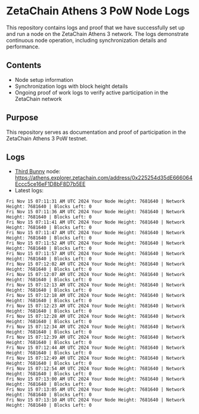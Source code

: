 # ZetaChain Athens 3 PoW Node Logs
This repository contains logs and proof that we have successfully set up and run a node on the ZetaChain Athens 3 network. The logs demonstrate continuous node operation, including synchronization details and performance.

## Contents
- Node setup information
- Synchronization logs with block height details
- Ongoing proof of work logs to verify active participation in the ZetaChain network

## Purpose
This repository serves as documentation and proof of participation in the ZetaChain Athens 3 PoW testnet.

## Logs

- [Third Bunny](https://thirdbunny.xyz/) node: https://athens.explorer.zetachain.com/address/0x225254d35dE666064Eccc5ce16eF1D8bF8D7b5EE
- Latest logs:
```
Fri Nov 15 07:11:31 AM UTC 2024 Your Node Height: 7681640 | Network Height: 7681640 | Blocks Left: 0
Fri Nov 15 07:11:36 AM UTC 2024 Your Node Height: 7681640 | Network Height: 7681640 | Blocks Left: 0
Fri Nov 15 07:11:41 AM UTC 2024 Your Node Height: 7681640 | Network Height: 7681640 | Blocks Left: 0
Fri Nov 15 07:11:47 AM UTC 2024 Your Node Height: 7681640 | Network Height: 7681640 | Blocks Left: 0
Fri Nov 15 07:11:52 AM UTC 2024 Your Node Height: 7681640 | Network Height: 7681640 | Blocks Left: 0
Fri Nov 15 07:11:57 AM UTC 2024 Your Node Height: 7681640 | Network Height: 7681640 | Blocks Left: 0
Fri Nov 15 07:12:02 AM UTC 2024 Your Node Height: 7681640 | Network Height: 7681640 | Blocks Left: 0
Fri Nov 15 07:12:07 AM UTC 2024 Your Node Height: 7681640 | Network Height: 7681640 | Blocks Left: 0
Fri Nov 15 07:12:13 AM UTC 2024 Your Node Height: 7681640 | Network Height: 7681640 | Blocks Left: 0
Fri Nov 15 07:12:18 AM UTC 2024 Your Node Height: 7681640 | Network Height: 7681640 | Blocks Left: 0
Fri Nov 15 07:12:23 AM UTC 2024 Your Node Height: 7681640 | Network Height: 7681640 | Blocks Left: 0
Fri Nov 15 07:12:28 AM UTC 2024 Your Node Height: 7681640 | Network Height: 7681640 | Blocks Left: 0
Fri Nov 15 07:12:34 AM UTC 2024 Your Node Height: 7681640 | Network Height: 7681640 | Blocks Left: 0
Fri Nov 15 07:12:39 AM UTC 2024 Your Node Height: 7681640 | Network Height: 7681640 | Blocks Left: 0
Fri Nov 15 07:12:44 AM UTC 2024 Your Node Height: 7681640 | Network Height: 7681640 | Blocks Left: 0
Fri Nov 15 07:12:49 AM UTC 2024 Your Node Height: 7681640 | Network Height: 7681640 | Blocks Left: 0
Fri Nov 15 07:12:54 AM UTC 2024 Your Node Height: 7681640 | Network Height: 7681640 | Blocks Left: 0
Fri Nov 15 07:13:00 AM UTC 2024 Your Node Height: 7681640 | Network Height: 7681640 | Blocks Left: 0
Fri Nov 15 07:13:05 AM UTC 2024 Your Node Height: 7681640 | Network Height: 7681640 | Blocks Left: 0
Fri Nov 15 07:13:10 AM UTC 2024 Your Node Height: 7681640 | Network Height: 7681640 | Blocks Left: 0
```
